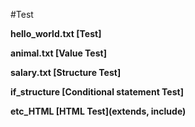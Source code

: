 #Test

**hello_world.txt [Test]** 

**animal.txt [Value Test]**

**salary.txt [Structure Test]**

**if_structure [Conditional statement Test]**

**etc_HTML [HTML Test](extends, include)**
